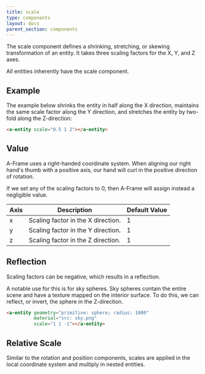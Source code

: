 ```yaml
---
title: scale
type: components
layout: docs
parent_section: components
---
```


The scale component defines a shrinking, stretching, or skewing transformation
of an entity. It takes three scaling factors for the X, Y, and Z axes.

All entities inherently have the scale component.

## Example

The example below shrinks the entity in half along the X direction, maintains
the same scale factor along the Y direction, and stretches the entity by
two-fold along the Z-direction:

```html
<a-entity scale="0.5 1 2"></a-entity>
```

## Value

A-Frame uses a right-handed coordinate system. When aligning our right hand's
thumb with a positive axis, our hand will curl in the positive direction of
rotation.

If we set any of the scaling factors to 0, then A-Frame will assign instead a
negligible value.

| Axis | Description                        | Default Value |
|------|------------------------------------|---------------|
| x    | Scaling factor in the X direction. | 1             |
| y    | Scaling factor in the Y direction. | 1             |
| z    | Scaling factor in the Z direction. | 1             |

## Reflection

Scaling factors can be negative, which results in a reflection.

A notable use for this is for sky spheres. Sky spheres contain the entire scene
and have a texture mapped on the interior surface. To do this, we can reflect,
or invert, the sphere in the Z-direction.

```html
<a-entity geometry="primitive: sphere; radius: 1000"
          material="src: sky.png"
          scale="1 1 -1"></a-entity>
```

## Relative Scale

Similar to the rotation and position components, scales are applied in the
local coordinate system and multiply in nested entities.
